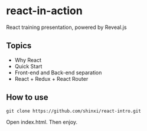 # react-in-action
React training presentation, powered by Reveal.js

## Topics
 * Why React
 * Quick Start
 * Front-end and Back-end separation
 * React + Redux + React Router

## How to use
```
git clone https://github.com/shinxi/react-intro.git
```
Open index.html.
Then enjoy.

